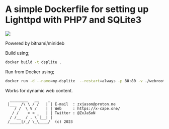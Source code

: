 # A simple Dockerfile for setting up Lighttpd with PHP7 and SQLite3

[![](https://github.com/zxjason/lighttpd_php_sqlite_docker)](https://github.com/zxjason/lighttpd_php_sqlite_docker)

Powered by bitnami/minideb

Build using;

```bash
docker build -t dsplite .
```

Run from Docker using;

```bash
docker run -d --name=my-dsplite  --restart=always -p 80:80 -v ./webroot:/webroot dsplite

```

Works for dynamic web content.

```text
  ________   __    _ 
 |___  /\ \ / /   | | E-mail  : zxjason@proton.me
    / /  \ V /    | | Web     : https://x-cape.one/
   / /    > < _   | | Twitter : @ZxJaSoN
  / /__  / . \ |__| | 
 /_____|/_/ \_\____/  (c) 2023

```
